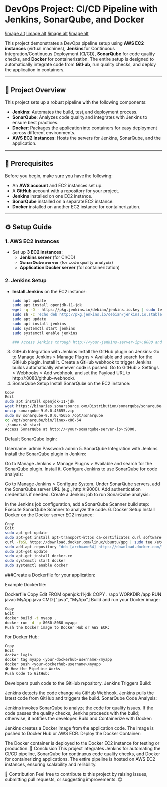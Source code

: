 # DevOps Project: CI/CD Pipeline with Jenkins, SonarQube, and Docker
[!image alt]()
[!image alt]()
[!image alt]()
[!image alt]()

This project demonstrates a DevOps pipeline setup using **AWS EC2 instances** (virtual machines), **Jenkins** for Continuous Integration/Continuous Deployment (CI/CD), **SonarQube** for code quality checks, and **Docker** for containerization. The entire setup is designed to automatically integrate code from **GitHub**, run quality checks, and deploy the application in containers.

---

## 🚀 Project Overview

This project sets up a robust pipeline with the following components:

- **Jenkins**: Automates the build, test, and deployment process.
- **SonarQube**: Analyzes code quality and integrates with Jenkins to ensure best practices.
- **Docker**: Packages the application into containers for easy deployment across different environments.
- **AWS EC2 Instances**: Hosts the servers for Jenkins, SonarQube, and the application.

---

## 🔧 Prerequisites

Before you begin, make sure you have the following:

- An **AWS account** and EC2 instances set up.
- A **GitHub** account with a repository for your project.
- **Jenkins** installed on one EC2 instance.
- **SonarQube** installed on a separate EC2 instance.
- **Docker** installed on another EC2 instance for containerization.

---

## ⚙️ Setup Guide

### 1. **AWS EC2 Instances**

- Set up **3 EC2 instances**:
  - **Jenkins server** (for CI/CD)
  - **SonarQube server** (for code quality analysis)
  - **Application Docker server** (for containerization)

### 2. **Jenkins Setup**

- **Install Jenkins** on the EC2 instance:

  ```bash
  sudo apt update
  sudo apt install openjdk-11-jdk
  wget -q -O - https://pkg.jenkins.io/debian/jenkins.io.key | sudo tee /etc/apt/trusted.gpg.d/jenkins.asc
  sudo sh -c 'echo deb http://pkg.jenkins.io/debian/jenkins.io.stable/ / > /etc/apt/sources.list.d/jenkins.list'
  sudo apt update
  sudo apt install jenkins
  sudo systemctl start jenkins
  sudo systemctl enable jenkins

  ### Access Jenkins through http://<your-jenkins-server-ip>:8080 and complete the setup wizard.
3. GitHub Integration with Jenkins
Install the GitHub plugin on Jenkins:
Go to Manage Jenkins > Manage Plugins > Available and search for the GitHub plugin. Install it.
Create a GitHub webhook to trigger Jenkins builds automatically whenever code is pushed:
Go to GitHub > Settings > Webhooks > Add webhook, and set the Payload URL to http://<your-jenkins-server-ip>:8080/github-webhook/.
4. SonarQube Setup
Install SonarQube on the EC2 instance:

```bash
Copy
Edit
sudo apt install openjdk-11-jdk
wget https://binaries.sonarsource.com/Distribution/sonarqube/sonarqube-9.0.0.45655.zip
unzip sonarqube-9.0.0.45655.zip
sudo mv sonarqube-9.0.0.45655 /opt/sonarqube
cd /opt/sonarqube/bin/linux-x86-64
./sonar.sh start
Access SonarQube at http://<your-sonarqube-server-ip>:9000. 

```
Default SonarQube login:

Username: admin
Password: admin
5. SonarQube Integration with Jenkins
Install the SonarQube plugin in Jenkins:

Go to Manage Jenkins > Manage Plugins > Available and search for the SonarQube plugin. Install it.
Configure Jenkins to use SonarQube for code analysis:

Go to Manage Jenkins > Configure System.
Under SonarQube servers, add the SonarQube server URL (e.g., http://<your-sonarqube-server-ip>:9000).
Add authentication credentials if needed.
Create a Jenkins job to run SonarQube analysis:

In the Jenkins job configuration, add a SonarQube Scanner build step:
Execute SonarQube Scanner to analyze the code.
6. Docker Setup
Install Docker on the Docker server EC2 instance:

```bash
Copy
Edit
sudo apt-get update
sudo apt-get install apt-transport-https ca-certificates curl software-properties-common
curl -fsSL https://download.docker.com/linux/ubuntu/gpg | sudo tee /etc/apt/trusted.gpg.d/docker.asc
sudo add-apt-repository "deb [arch=amd64] https://download.docker.com/linux/ubuntu $(lsb_release -cs) stable"
sudo apt-get update
sudo apt-get install docker-ce
sudo systemctl start docker
sudo systemctl enable docker
```
###Create a Dockerfile for your application:

Example Dockerfile:

Dockerfile
Copy
Edit
FROM openjdk:11-jdk
COPY . /app
WORKDIR /app
RUN javac MyApp.java
CMD ["java", "MyApp"]
Build and run your Docker image:

```bash
Copy
Edit
docker build -t myapp .
docker run -d -p 8080:8080 myapp
Push the Docker image to Docker Hub or AWS ECR:
```
For Docker Hub:

```bash
Copy
Edit
docker login
docker tag myapp <your-dockerhub-username>/myapp
docker push <your-dockerhub-username>/myapp
🛠️ How the Pipeline Works
Push Code to GitHub:
```
Developers push code to the GitHub repository.
Jenkins Triggers Build:

Jenkins detects the code change via GitHub Webhook.
Jenkins pulls the latest code from GitHub and triggers the build.
SonarQube Code Analysis:

Jenkins invokes SonarQube to analyze the code for quality issues.
If the code passes the quality checks, Jenkins proceeds with the build; otherwise, it notifies the developer.
Build and Containerize with Docker:

Jenkins creates a Docker image from the application code.
The image is pushed to Docker Hub or AWS ECR.
Deploy the Docker Container:

The Docker container is deployed to the Docker EC2 instance for testing or production.
📜 Conclusion
This project integrates Jenkins for automating the CI/CD pipeline, SonarQube for continuous code quality checks, and Docker for containerizing applications. The entire pipeline is hosted on AWS EC2 instances, ensuring scalability and reliability.

💬 Contribution
Feel free to contribute to this project by raising issues, submitting pull requests, or suggesting improvements. 😊

